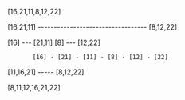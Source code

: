 [16,21,11,8,12,22] 

[16,21,11] ----------------------------------  [8,12,22]

[16] --- [21,11]                               [8] --- [12,22]

           [16] - [21] - [11] - [8] - [12] - [22]

[11,16,21]  -----  [8,12,22]

[8,11,12,16,21,22]